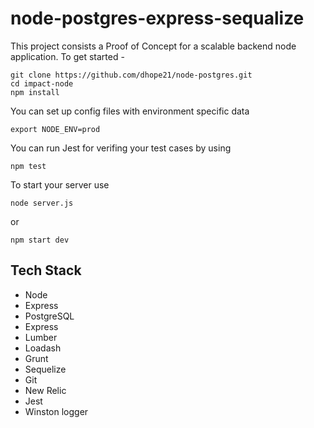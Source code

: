 
# node-postgres-express-sequalize

This project consists a Proof of Concept for a scalable backend node application.
To get started -

    git clone https://github.com/dhope21/node-postgres.git
    cd impact-node
    npm install
	
You can set up config files with environment specific data 

    export NODE_ENV=prod

 You can run Jest for verifing your test cases by using 

    npm test

To start your server use 

    node server.js
or
   
    npm start dev
 
Tech Stack
----------
- Node
- Express
- PostgreSQL
- Express
- Lumber
- Loadash
- Grunt
- Sequelize
- Git
- New Relic
- Jest
- Winston logger
